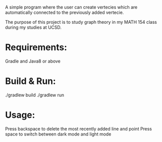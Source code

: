 A simple program where the user can create vertecies which are automatically connected to the previously added vertecie.

The purpose of this project is to study graph theory in my MATH 154 class during my studies at UCSD.

# Requirements:
Gradle and Java8 or above

# Build & Run:
./gradlew build
./gradlew run

# Usage:
Press backspace to delete the most recently added line and point
Press space to switch between dark mode and light mode
